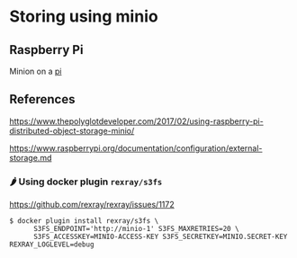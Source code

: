 # Storing using minio

## Raspberry Pi

Minion on a [pi](rpi.md)


## References

https://www.thepolyglotdeveloper.com/2017/02/using-raspberry-pi-distributed-object-storage-minio/

https://www.raspberrypi.org/documentation/configuration/external-storage.md


### 🌶️ Using docker plugin `rexray/s3fs`

https://github.com/rexray/rexray/issues/1172

```
$ docker plugin install rexray/s3fs \
      S3FS_ENDPOINT='http://minio-1' S3FS_MAXRETRIES=20 \
      S3FS_ACCESSKEY=MINIO-ACCESS-KEY S3FS_SECRETKEY=MINIO.SECRET-KEY REXRAY_LOGLEVEL=debug
```
